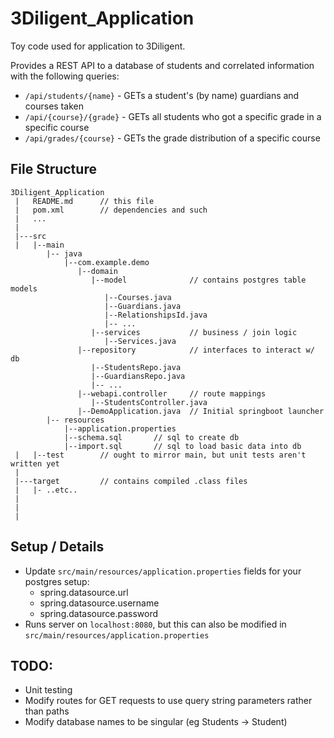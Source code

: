 # 3Diligent_Application
Toy code used for application to 3Diligent.  

Provides a REST API to a database of students and correlated information with the following queries:
- `/api/students/{name}` - GETs a student's (by name) guardians and courses taken
- `/api/{course}/{grade}` - GETs all students who got a specific grade in a specific course
- `/api/grades/{course}` - GETs the grade distribution of a specific course  

## File Structure
```
3Diligent_Application
 |   README.md      // this file
 |   pom.xml        // dependencies and such
 |   ... 
 |
 |---src
 |   |--main
        |-- java
            |--com.example.demo
               |--domain
                  |--model              // contains postgres table models 
                     |--Courses.java
                     |--Guardians.java
                     |--RelationshipsId.java
                     |-- ...
                  |--services           // business / join logic
                     |--Services.java
               |--repository            // interfaces to interact w/ db
                  |--StudentsRepo.java
                  |--GuardiansRepo.java
                  |-- ...
               |--webapi.controller     // route mappings
                  |--StudentsController.java
               |--DemoApplication.java  // Initial springboot launcher
        |-- resources
            |--application.properties
            |--schema.sql       // sql to create db
            |--import.sql       // sql to load basic data into db
 |   |--test        // ought to mirror main, but unit tests aren't written yet
 |
 |---target         // contains compiled .class files
 |   |- ..etc..
 |
 |
 |
```

## Setup / Details
- Update `src/main/resources/application.properties` fields for your postgres setup:
    - spring.datasource.url      
    - spring.datasource.username
    - spring.datasource.password
- Runs server on `localhost:8080`, but this can also be modified in `src/main/resources/application.properties`

## TODO: 
- Unit testing
- Modify routes for GET requests to use query string parameters rather than paths
- Modify database names to be singular (eg Students -> Student)
